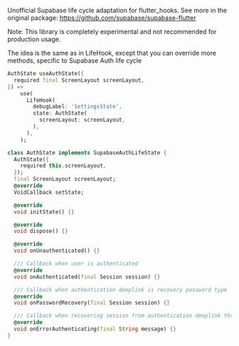 <!--
This README describes the package. If you publish this package to pub.dev,
this README's contents appear on the landing page for your package.

For information about how to write a good package README, see the guide for
[writing package pages](https://dart.dev/guides/libraries/writing-package-pages).

For general information about developing packages, see the Dart guide for
[creating packages](https://dart.dev/guides/libraries/create-library-packages)
and the Flutter guide for
[developing packages and plugins](https://flutter.dev/developing-packages).
-->

Unofficial Supabase life cycle adaptation for flutter_hooks.
See more in the original package:
https://github.com/supabase/supabase-flutter

Note: This library is completely experimental and not recommended for production usage.

The idea is the same as in LifeHook, except that you can override more methods,
specific to Supabase Auth life cycle

```dart
AuthState useAuthState({
  required final ScreenLayout screenLayout,
}) =>
    use(
      LifeHook(
        debugLabel: 'SettingsState',
        state: AuthState(
          screenLayout: screenLayout,
        ),
      ),
    );

class AuthState implements SupabaseAuthLifeState {
  AuthState({
    required this.screenLayout,
  });
  final ScreenLayout screenLayout;
  @override
  VoidCallback setState;

  @override
  void initState() {}

  @override
  void dispose() {}

  @override
  void onUnauthenticated() {}

  /// Callback when user is authenticated
  @override
  void onAuthenticated(final Session session) {}

  /// Callback when authentication deeplink is recovery password type
  @override
  void onPasswordRecovery(final Session session) {}

  /// Callback when recovering session from authentication deeplink throws error
  @override
  void onErrorAuthenticating(final String message) {}
}
```

<!-- ## Features -->

<!-- TODO: List what your package can do. Maybe include images, gifs, or videos.

## Getting started

TODO: List prerequisites and provide or point to information on how to
start using the package.

## Usage

TODO: Include short and useful examples for package users. Add longer examples
to `/example` folder.

```dart
const like = 'sample';
```

## Additional information

TODO: Tell users more about the package: where to find more information, how to
contribute to the package, how to file issues, what response they can expect
from the package authors, and more. -->
